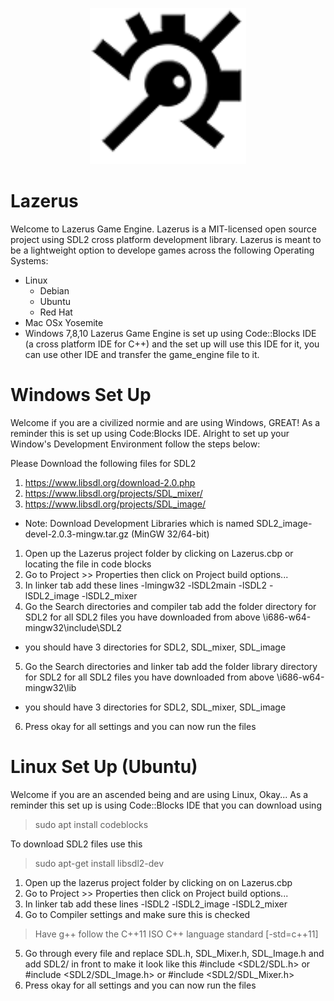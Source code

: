 <p align="center">
<img width="250" height="250" src="assets/images/logo/lazerus-logo.png">
</p>

# Lazerus
Welcome to Lazerus Game Engine. 
Lazerus is a MIT-licensed open source project using SDL2 cross platform development library.
Lazerus is meant to be a lightweight option to develope games across the following Operating Systems:
- Linux
  - Debian
  - Ubuntu
  - Red Hat
- Mac OSx Yosemite
- Windows 7,8,10
Lazerus Game Engine is set up using Code::Blocks IDE (a cross platform IDE for C++)  and the set up will use 
this IDE for it, you can use other IDE and transfer the game_engine file to it.

# Windows Set Up
Welcome if you are a civilized normie and are using Windows, GREAT! As a reminder this is set up using Code:Blocks IDE.
Alright to set up your Window's Development Environment follow the steps below:

Please Download the following files for SDL2 
1) https://www.libsdl.org/download-2.0.php
2) https://www.libsdl.org/projects/SDL_mixer/
3) https://www.libsdl.org/projects/SDL_image/

* Note: Download Development Libraries which is named  SDL2_image-devel-2.0.3-mingw.tar.gz (MinGW 32/64-bit)

1. Open up the Lazerus project folder by clicking on Lazerus.cbp or locating the file in code blocks
2. Go to Project >> Properties then click on Project build options...
3. In linker tab add these lines
    -lmingw32 -lSDL2main -lSDL2 -lSDL2_image -lSDL2_mixer
4. Go the Search directories and compiler tab add the folder directory for SDL2 for all SDL2 files you have downloaded from above
\i686-w64-mingw32\include\SDL2 
* you should have 3 directories for SDL2, SDL_mixer, SDL_image
5. Go the Search directories and linker tab add the folder library directory for SDL2 for all SDL2 files you have downloaded from above
\i686-w64-mingw32\lib
* you should have 3 directories for SDL2, SDL_mixer, SDL_image
6. Press okay for all settings and you can now run the files

# Linux Set Up (Ubuntu)
Welcome if you are an ascended being and are using Linux, Okay... As a reminder this set up is using Code::Blocks IDE that you can download using
> sudo apt install codeblocks

To download SDL2 files use this 

> sudo apt-get install libsdl2-dev
1. Open up the lazerus project folder by clicking on on Lazerus.cbp
2. Go to Project >> Properties then click on Project build options...
3. In linker tab add these lines
-lSDL2 -lSDL2_image -lSDL2_mixer
4. Go to Compiler settings and make sure this is checked
> Have g++ follow the C++11 ISO C++ language standard [-std=c++11]
5. Go through every file and replace SDL.h, SDL_Mixer.h, SDL_Image.h and add SDL2/ in front to make it look like this
#include <SDL2/SDL.h>  or #include <SDL2/SDL_Image.h> or #include <SDL2/SDL_Mixer.h>
6. Press okay for all settings and you can now run the files
